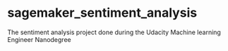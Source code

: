 # sagemaker_sentiment_analysis
The sentiment analysis project done during the Udacity Machine learning Engineer Nanodegree

